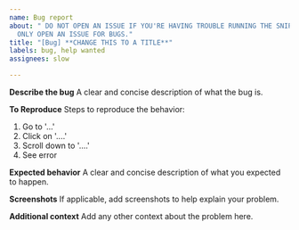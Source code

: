 ```yaml
---
name: Bug report
about: " DO NOT OPEN AN ISSUE IF YOU'RE HAVING TROUBLE RUNNING THE SNIPER OPEN A DISCUSSION.
  ONLY OPEN AN ISSUE FOR BUGS."
title: "[Bug] **CHANGE THIS TO A TITLE**"
labels: bug, help wanted
assignees: slow

---
```


**Describe the bug**
A clear and concise description of what the bug is.

**To Reproduce**
Steps to reproduce the behavior:
1. Go to '...'
2. Click on '....'
3. Scroll down to '....'
4. See error

**Expected behavior**
A clear and concise description of what you expected to happen.

**Screenshots**
If applicable, add screenshots to help explain your problem.

**Additional context**
Add any other context about the problem here.
